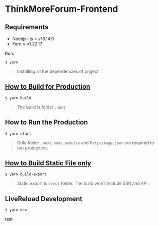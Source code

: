 # ThinkMoreForum-Frontend

## Requirements

* Nodejs-lts = v16.14.0   
* Yarn = v1.22.17  

Run:  
```shell
$ yarn
```
> Installing all the dependencies of project

## [How to Build for Production](https://nextjs.org/docs/deployment)
```shell
$ yarn build
```
> The build is folder `.next`
## How to Run the Production
```shell
$ yarn start
```
> Only folder `.next`, `node_modules` and file `package.json` are required to run production.

## [How to Build Static File only](https://nextjs.org/docs/advanced-features/static-html-export)
```shell
$ yarn build-export
```
> Static export is in `out` folder. The build won't include SSR and API.

## LiveReload Development
``` shell
$ yarn dev
```
test 
